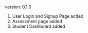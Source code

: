version: 0.1.0

1. User Login and Signup Page added
2. Assessment page added
3. Student Dashboard added
